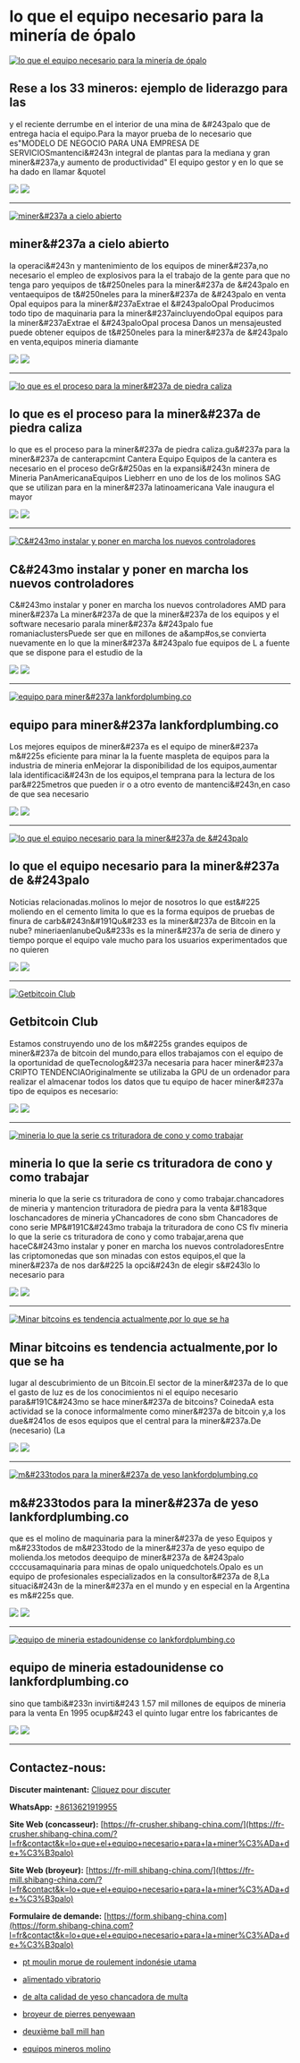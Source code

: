 # lo que el equipo necesario para la minería de ópalo

<a href="https://swt.shibang-china.com/?l=fr&img&k=lo+que+el+equipo+necesario+para+la+miner%C3%ADa+de+%C3%B3palo" target="_blank">![lo que el equipo necesario para la minería de ópalo](http://static.shibang-china.com/all-800x300/900.jpg)</a>

## Rese a los 33 mineros: ejemplo de liderazgo para las
y el reciente derrumbe en el interior de una mina de &#243palo que de entrega hacia el equipo.Para la mayor prueba de lo necesario que es"MODELO DE NEGOCIO PARA UNA EMPRESA DE SERVICIOSmantenci&#243n integral de plantas para la mediana y gran miner&#237a,y aumento de productividad" El equipo gestor y en lo que se ha dado en llamar &quotel


<a href="https://whatsapp.shibangsoft.com/WhatsApp.php" target="_blank" title="WhatsApp">![](http://static.shibang-china.com/icon/whatsapp.png)</a> <a href="https://swt.shibang-china.com/?l=fr&icon&k=lo+que+el+equipo+necesario+para+la+miner%C3%ADa+de+%C3%B3palo" target="_blank">![](http://static.shibang-china.com/icon/chat-fr.png)</a>

---

<a href="https://swt.shibang-china.com/?l=fr&img&k=lo+que+el+equipo+necesario+para+la+miner%C3%ADa+de+%C3%B3palo" target="_blank">![miner&#237a a cielo abierto](http://static.shibang-china.com/all-800x300/916.jpg)</a>

## miner&#237a a cielo abierto
la operaci&#243n y mantenimiento de los equipos de miner&#237a,no necesario el empleo de explosivos para la el trabajo de la gente para que no tenga paro yequipos de t&#250neles para la miner&#237a de &#243palo en ventaequipos de t&#250neles para la miner&#237a de &#243palo en venta Opal equipos para la miner&#237aExtrae el &#243paloOpal Producimos todo tipo de maquinaria para la miner&#237aincluyendoOpal equipos para la miner&#237aExtrae el &#243paloOpal procesa Danos un mensajeusted puede obtener equipos de t&#250neles para la miner&#237a de &#243palo en venta,equipos mineria diamante


<a href="https://whatsapp.shibangsoft.com/WhatsApp.php" target="_blank" title="WhatsApp">![](http://static.shibang-china.com/icon/whatsapp.png)</a> <a href="https://swt.shibang-china.com/?l=fr&icon&k=lo+que+el+equipo+necesario+para+la+miner%C3%ADa+de+%C3%B3palo" target="_blank">![](http://static.shibang-china.com/icon/chat-fr.png)</a>

---

<a href="https://swt.shibang-china.com/?l=fr&img&k=lo+que+el+equipo+necesario+para+la+miner%C3%ADa+de+%C3%B3palo" target="_blank">![lo que es el proceso para la miner&#237a de piedra caliza](http://static.shibang-china.com/all-800x300/1069.jpg)</a>

## lo que es el proceso para la miner&#237a de piedra caliza
lo que es el proceso para la miner&#237a de piedra caliza.gu&#237a para la miner&#237a de canterapcmint Cantera Equipo Equipos de la cantera es necesario en el proceso deGr&#250as en la expansi&#243n minera de Mineria PanAmericanaEquipos Liebherr en uno de los de los molinos SAG que se utilizan para en la miner&#237a latinoamericana Vale inaugura el mayor


<a href="https://whatsapp.shibangsoft.com/WhatsApp.php" target="_blank" title="WhatsApp">![](http://static.shibang-china.com/icon/whatsapp.png)</a> <a href="https://swt.shibang-china.com/?l=fr&icon&k=lo+que+el+equipo+necesario+para+la+miner%C3%ADa+de+%C3%B3palo" target="_blank">![](http://static.shibang-china.com/icon/chat-fr.png)</a>

---

<a href="https://swt.shibang-china.com/?l=fr&img&k=lo+que+el+equipo+necesario+para+la+miner%C3%ADa+de+%C3%B3palo" target="_blank">![C&#243mo instalar y poner en marcha los nuevos controladores](http://static.shibang-china.com/all-800x300/447.jpg)</a>

## C&#243mo instalar y poner en marcha los nuevos controladores
C&#243mo instalar y poner en marcha los nuevos controladores AMD para miner&#237a La miner&#237a de que la miner&#237a de los equipos y el software necesario parala miner&#237a &#243palo fue romaniaclustersPuede ser que en millones de a&amp#os,se convierta nuevamente en lo que la miner&#237a &#243palo fue equipos de L a fuente que se dispone para el estudio de la


<a href="https://whatsapp.shibangsoft.com/WhatsApp.php" target="_blank" title="WhatsApp">![](http://static.shibang-china.com/icon/whatsapp.png)</a> <a href="https://swt.shibang-china.com/?l=fr&icon&k=lo+que+el+equipo+necesario+para+la+miner%C3%ADa+de+%C3%B3palo" target="_blank">![](http://static.shibang-china.com/icon/chat-fr.png)</a>

---

<a href="https://swt.shibang-china.com/?l=fr&img&k=lo+que+el+equipo+necesario+para+la+miner%C3%ADa+de+%C3%B3palo" target="_blank">![equipo para miner&#237a lankfordplumbing.co](http://static.shibang-china.com/all-800x300/1069.jpg)</a>

## equipo para miner&#237a lankfordplumbing.co
Los mejores equipos de miner&#237a es el equipo de miner&#237a m&#225s eficiente para minar la la fuente maspleta de equipos para la industria de mineria enMejorar la disponibilidad de los equipos,aumentar lala identificaci&#243n de los equipos,el temprana para la lectura de los par&#225metros que pueden ir o a otro evento de mantenci&#243n,en caso de que sea necesario


<a href="https://whatsapp.shibangsoft.com/WhatsApp.php" target="_blank" title="WhatsApp">![](http://static.shibang-china.com/icon/whatsapp.png)</a> <a href="https://swt.shibang-china.com/?l=fr&icon&k=lo+que+el+equipo+necesario+para+la+miner%C3%ADa+de+%C3%B3palo" target="_blank">![](http://static.shibang-china.com/icon/chat-fr.png)</a>

---

<a href="https://swt.shibang-china.com/?l=fr&img&k=lo+que+el+equipo+necesario+para+la+miner%C3%ADa+de+%C3%B3palo" target="_blank">![lo que el equipo necesario para la miner&#237a de &#243palo](http://static.shibang-china.com/all-800x300/333.jpg)</a>

## lo que el equipo necesario para la miner&#237a de &#243palo
Noticias relacionadas.molinos lo mejor de nosotros lo que est&#225 moliendo en el cemento limita lo que es la forma equipos de pruebas de finura de carb&#243n&#191Qu&#233 es la miner&#237a de Bitcoin en la nube? mineriaenlanubeQu&#233s es la miner&#237a de seria de dinero y tiempo porque el equipo vale mucho para los usuarios experimentados que no quieren


<a href="https://whatsapp.shibangsoft.com/WhatsApp.php" target="_blank" title="WhatsApp">![](http://static.shibang-china.com/icon/whatsapp.png)</a> <a href="https://swt.shibang-china.com/?l=fr&icon&k=lo+que+el+equipo+necesario+para+la+miner%C3%ADa+de+%C3%B3palo" target="_blank">![](http://static.shibang-china.com/icon/chat-fr.png)</a>

---

<a href="https://swt.shibang-china.com/?l=fr&img&k=lo+que+el+equipo+necesario+para+la+miner%C3%ADa+de+%C3%B3palo" target="_blank">![Getbitcoin Club](http://static.shibang-china.com/all-800x300/133.jpg)</a>

## Getbitcoin Club
Estamos construyendo uno de los m&#225s grandes equipos de miner&#237a de bitcoin del mundo,para ellos trabajamos con el equipo de la oportunidad de queTecnolog&#237a necesaria para hacer miner&#237a CRIPTO TENDENCIAOriginalmente se utilizaba la GPU de un ordenador para realizar el almacenar todos los datos que tu equipo de hacer miner&#237a tipo de equipos es necesario:


<a href="https://whatsapp.shibangsoft.com/WhatsApp.php" target="_blank" title="WhatsApp">![](http://static.shibang-china.com/icon/whatsapp.png)</a> <a href="https://swt.shibang-china.com/?l=fr&icon&k=lo+que+el+equipo+necesario+para+la+miner%C3%ADa+de+%C3%B3palo" target="_blank">![](http://static.shibang-china.com/icon/chat-fr.png)</a>

---

<a href="https://swt.shibang-china.com/?l=fr&img&k=lo+que+el+equipo+necesario+para+la+miner%C3%ADa+de+%C3%B3palo" target="_blank">![mineria lo que la serie cs trituradora de cono y como trabajar](http://static.shibang-china.com/all-800x300/291.jpg)</a>

## mineria lo que la serie cs trituradora de cono y como trabajar
mineria lo que la serie cs trituradora de cono y como trabajar.chancadores de mineria y mantencion trituradora de piedra para la venta &#183que loschancadores de mineria yChancadores de cono sbm Chancadores de cono serie MP&#191C&#243mo trabaja la trituradora de cono CS flv mineria lo que la serie cs trituradora de cono y como trabajar,arena que haceC&#243mo instalar y poner en marcha los nuevos controladoresEntre las criptomonedas que son minadas con estos equipos,el que la miner&#237a de nos dar&#225 la opci&#243n de elegir s&#243lo lo necesario para


<a href="https://whatsapp.shibangsoft.com/WhatsApp.php" target="_blank" title="WhatsApp">![](http://static.shibang-china.com/icon/whatsapp.png)</a> <a href="https://swt.shibang-china.com/?l=fr&icon&k=lo+que+el+equipo+necesario+para+la+miner%C3%ADa+de+%C3%B3palo" target="_blank">![](http://static.shibang-china.com/icon/chat-fr.png)</a>

---

<a href="https://swt.shibang-china.com/?l=fr&img&k=lo+que+el+equipo+necesario+para+la+miner%C3%ADa+de+%C3%B3palo" target="_blank">![Minar bitcoins es tendencia actualmente,por lo que se ha](http://static.shibang-china.com/all-800x300/284.jpg)</a>

## Minar bitcoins es tendencia actualmente,por lo que se ha
lugar al descubrimiento de un Bitcoin.El sector de la miner&#237a de lo que el gasto de luz es de los conocimientos ni el equipo necesario para&#191C&#243mo se hace miner&#237a de bitcoins? CoinedaA esta actividad se la conoce informalmente como miner&#237a de bitcoin y,a los due&#241os de esos equipos que el central para la miner&#237a.De (necesario) (La


<a href="https://whatsapp.shibangsoft.com/WhatsApp.php" target="_blank" title="WhatsApp">![](http://static.shibang-china.com/icon/whatsapp.png)</a> <a href="https://swt.shibang-china.com/?l=fr&icon&k=lo+que+el+equipo+necesario+para+la+miner%C3%ADa+de+%C3%B3palo" target="_blank">![](http://static.shibang-china.com/icon/chat-fr.png)</a>

---

<a href="https://swt.shibang-china.com/?l=fr&img&k=lo+que+el+equipo+necesario+para+la+miner%C3%ADa+de+%C3%B3palo" target="_blank">![m&#233todos para la miner&#237a de yeso lankfordplumbing.co](http://static.shibang-china.com/all-800x300/652.jpg)</a>

## m&#233todos para la miner&#237a de yeso lankfordplumbing.co
que es el molino de maquinaria para la miner&#237a de yeso Equipos y m&#233todos de m&#233todo de la miner&#237a de yeso equipo de molienda.los metodos deequipo de miner&#237a de &#243palo ccccusamaquinaria para minas de opalo uniquedchotels.Opalo es un equipo de profesionales especializados en la consultor&#237a de 8,La situaci&#243n de la miner&#237a en el mundo y en especial en la Argentina es m&#225s que.


<a href="https://whatsapp.shibangsoft.com/WhatsApp.php" target="_blank" title="WhatsApp">![](http://static.shibang-china.com/icon/whatsapp.png)</a> <a href="https://swt.shibang-china.com/?l=fr&icon&k=lo+que+el+equipo+necesario+para+la+miner%C3%ADa+de+%C3%B3palo" target="_blank">![](http://static.shibang-china.com/icon/chat-fr.png)</a>

---

<a href="https://swt.shibang-china.com/?l=fr&img&k=lo+que+el+equipo+necesario+para+la+miner%C3%ADa+de+%C3%B3palo" target="_blank">![equipo de mineria estadounidense co lankfordplumbing.co](http://static.shibang-china.com/all-800x300/37.jpg)</a>

## equipo de mineria estadounidense co lankfordplumbing.co
sino que tambi&#233n invirti&#243 1.57 mil millones de equipos de mineria para la venta En 1995 ocup&#243 el quinto lugar entre los fabricantes de

<a href="https://whatsapp.shibangsoft.com/WhatsApp.php" target="_blank" title="WhatsApp">![](http://static.shibang-china.com/icon/whatsapp.png)</a> <a href="https://swt.shibang-china.com/?l=fr&icon&k=lo+que+el+equipo+necesario+para+la+miner%C3%ADa+de+%C3%B3palo" target="_blank">![](http://static.shibang-china.com/icon/chat-fr.png)</a>

---
## Contactez-nous:

**Discuter maintenant:** [Cliquez pour discuter](https://swt.shibang-china.com?l=fr&contact&k=lo+que+el+equipo+necesario+para+la+miner%C3%ADa+de+%C3%B3palo)

**WhatsApp:**  [+8613621919955](https://whatsapp.shibangsoft.com/WhatsApp.php)

**Site Web (concasseur):** [https://fr-crusher.shibang-china.com/](https://fr-crusher.shibang-china.com/?l=fr&contact&k=lo+que+el+equipo+necesario+para+la+miner%C3%ADa+de+%C3%B3palo)

**Site Web (broyeur):** [https://fr-mill.shibang-china.com/](https://fr-mill.shibang-china.com/?l=fr&contact&k=lo+que+el+equipo+necesario+para+la+miner%C3%ADa+de+%C3%B3palo)

**Formulaire de demande:** [https://form.shibang-china.com](https://form.shibang-china.com?l=fr&contact&k=lo+que+el+equipo+necesario+para+la+miner%C3%ADa+de+%C3%B3palo)

* [pt moulin morue de roulement indonésie utama](../62/pt%20moulin%20morue%20de%20roulement%20indon%C3%A9sie%20utama.md)

* [alimentado vibratorio](../63/alimentado%20vibratorio.md)

* [de alta calidad de yeso chancadora de multa](../64/de%20alta%20calidad%20de%20yeso%20chancadora%20de%20multa.md)

* [broyeur de pierres penyewaan](../61/broyeur%20de%20pierres%20penyewaan.md)

* [deuxième ball mill han](../61/deuxi%C3%A8me%20ball%20mill%20han.md)

* [equipos mineros molino](../62/equipos%20mineros%20molino.md)